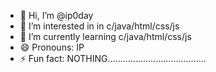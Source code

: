 - 👋 Hi, I’m @ip0day
- 👀 I’m interested in in c/java/html/css/js
- 🌱 I’m currently learning c/java/html/css/js
- 😄 Pronouns: IP
- ⚡ Fun fact: NOTHING.......................................
